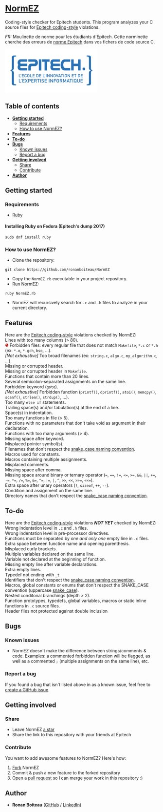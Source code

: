 # [NormEZ]

Coding-style checker for Epitech students. This program analyzes your C source files for [Epitech coding-style] violations.

*FR:* Moulinette de norme pour les étudiants d'Epitech. Cette norminette cherche des erreurs de [norme Epitech][Epitech coding-style] dans vos fichers de code source C.

<img alt="Epitech logo" src="/artwork/epitech-logo.png" width="304" height="144"/>

## Table of contents

* __[Getting started](#getting-started)__
  * [Requirements](#requirements)
  * [How to use NormEZ?](#how-to-use-normez)
* __[Features](#features)__
* __[To-do](#to-do)__
* __[Bugs](#bugs)__
  * [Known issues](#known-issues)
  * [Report a bug](#report-a-bug)
* __[Getting involved](#getting-involved)__
  * [Share](#share)
  * [Contribute](#contribute)
* __[Author](#author)__

## Getting started

### Requirements

 - [Ruby](https://www.ruby-lang.org/en/)

#### Installing Ruby on Fedora (Epitech's dump 2017)

```
sudo dnf install ruby
```

### How to use NormEZ?

 - Clone the repository:
```
git clone https://github.com/ronanboiteau/NormEZ
```
 - Copy the `NormEZ.rb` executable in your project repository.
 - Run NormEZ:
```
ruby NormEZ.rb
```
 - NormEZ will recursively search for `.c` and `.h` files to analyze in your current directory.

## Features

Here are the [Epitech coding-style] violations checked by NormEZ:<br/>
Lines with too many columns (> 80).<br/>
<img alt="Major infraction" src="/artwork/direction_arrow_red_up.png" width="11" height="12"/> Forbidden files: every regular file that does not match `Makefile`, `*.c` or `*.h` (ex: `*.o`, `*.gch`, `bsq`, ...).<br/>
*[Not exhaustive]* Too broad filenames (ex: `string.c`, `algo.c`, `my_algorithm.c`, ...).<br/>
Missing or corrupted header.<br/>
Missing or corrupted header in `Makefile`.<br/>
Functions that contain more than 20 lines.<br/>
Several semicolon-separated assignments on the same line.<br/>
Forbidden keyword (`goto`).<br/>
*[Not exhaustive]* Forbidden function (`printf()`, `dprintf()`, `atoi()`, `memcpy()`, `scanf()`, `strlen()`, `strdup()`, ...).<br/>
Too many `else if` statements.<br/>
Trailing space(s) and/or tabulation(s) at the end of a line.<br/>
Space(s) in indentation.<br/>
Too many functions in file (> 5).<br/>
Functions with no parameters that don't take void as argument in their declaration.<br/>
Functions with too many arguments (> 4).<br/>
Missing space after keyword.<br/>
Misplaced pointer symbol(s).<br/>
Filenames that don't respect the [snake_case naming convention](https://en.wikipedia.org/wiki/Snake_case).<br/>
Macros used for constants.<br/>
Macros containing multiple assignments.<br/>
Misplaced comments.<br/>
Missing  space after comma.<br/>
Missing space around binary or ternary operator (`=`, `==`, `!=`, `<=`, `>=`, `&&`, `||`, `+=`, `-=`, `*=`, `/=`, `%=`, `&=`, `^=`, `|=`, `|`, `^`, `>>`, `<<`, `>>=`, `<<=`).<br/>
Extra space after unary operators (`!`, `sizeof`, `++`, `--`).<br/>
Condition and assignment on the same line.<br/>
Directory names that don't respect the [snake_case naming convention](https://en.wikipedia.org/wiki/Snake_case).<br/>

## To-do

Here are the [Epitech coding-style] violations ***NOT YET*** checked by NormEZ:
Wrong indentation level in `.c` and `.h` files.<br/>
Wrong indentation level in pre-processor directives.<br/>
Functions must be separated by *one and only one* empty line in `.c` files.<br/>
Extra space between function name and opening parenthesis.<br/>
Misplaced curly brackets.<br/>
Multiple variables declared on the same line.<br/>
Variable not declared at the beginning of function.<br/>
Missing empty line after variable declarations.<br/>
Extra empty lines.<br/>
Typedef not ending with `_t`<br/>
Identifiers that don't respect the [snake_case naming convention](https://en.wikipedia.org/wiki/Snake_case).<br/>
Macros, global constants or enums that don't respect the SNAKE_CASE convention (uppercase [snake_case](https://en.wikipedia.org/wiki/Snake_case)).<br/>
Nested conditonal branchings (depth > 2).<br/>
Function prototypes, typedefs, global variables, macros or static inline functions in `.c` source files.<br/>
Header files not protected against double inclusion<br/>

## Bugs

### Known issues

 - NormEZ doesn't make the difference between strings/comments & code. Examples: a commented forbidden function will be flagged, as well as a commented `;` (multiple assignments on the same line), etc.

### Report a bug

If you found a bug that isn't listed above in as a known issue, feel free to [create a GitHub issue](https://github.com/ronanboiteau/NormEZ/issues).

## Getting involved

### Share

 - Leave NormEZ [a star](https://github.com/ronanboiteau/NormEZ/stargazers)
 - Share the link to this repository with your friends at Epitech

### Contribute

You want to add awesome features to NormEZ? Here's how:
 1. [Fork](https://github.com/ronanboiteau/NormEZ/network/members) NormEZ
 2. Commit & push a new feature to the forked repository
 3. Open a [pull request](https://github.com/ronanboiteau/NormEZ/pulls) so I can merge your work in this repository :)

## Author

* **Ronan Boiteau** ([GitHub](https://github.com/ronanboiteau) / [LinkedIn](https://www.linkedin.com/in/ronanboiteau/))

<!-- Links -->
[Epitech coding-style]: /epitech_c_coding_style.pdf
[NormEZ]: https://github.com/ronanboiteau/NormEZ
